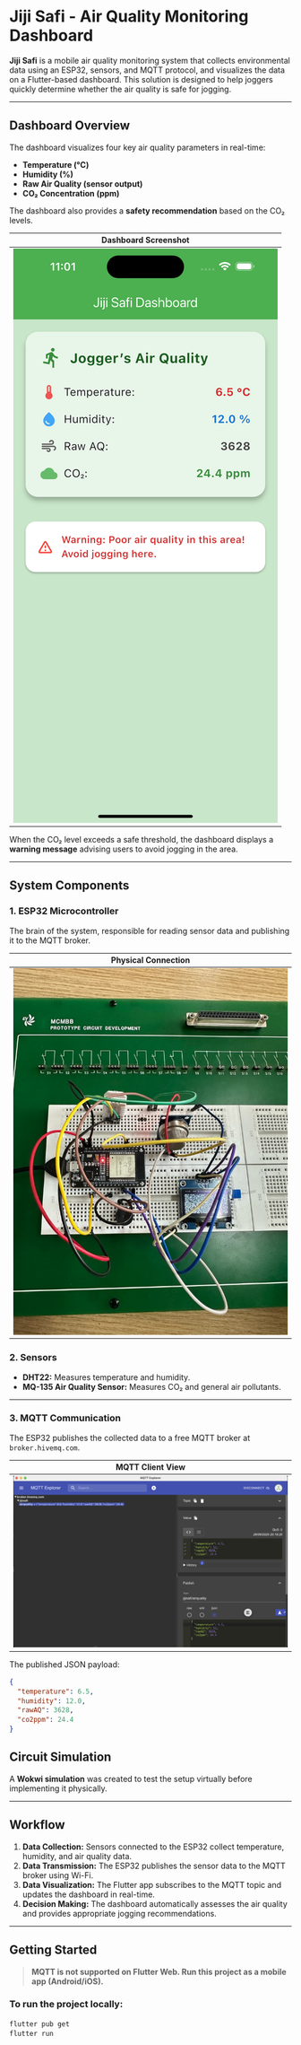 # Jiji Safi - Air Quality Monitoring Dashboard

**Jiji Safi** is a mobile air quality monitoring system that collects environmental data using an ESP32, sensors, and MQTT protocol, and visualizes the data on a Flutter-based dashboard. This solution is designed to help joggers quickly determine whether the air quality is safe for jogging.

---

## Dashboard Overview

The dashboard visualizes four key air quality parameters in real-time:
- **Temperature (°C)**
- **Humidity (%)**
- **Raw Air Quality (sensor output)**
- **CO₂ Concentration (ppm)**

The dashboard also provides a **safety recommendation** based on the CO₂ levels.

| Dashboard Screenshot |
|----------------------|
| ![Dashboard](./screenshots/Dashboard.png) |

When the CO₂ level exceeds a safe threshold, the dashboard displays a **warning message** advising users to avoid jogging in the area.

---

## System Components

### 1. **ESP32 Microcontroller**
The brain of the system, responsible for reading sensor data and publishing it to the MQTT broker.

| Physical Connection |
|---------------------|
| ![Physical Connection](./screenshots/physical-connection.jpeg) |

### 2. **Sensors**
- **DHT22:** Measures temperature and humidity.
- **MQ-135 Air Quality Sensor:** Measures CO₂ and general air pollutants.

---

### 3. **MQTT Communication**
The ESP32 publishes the collected data to a free MQTT broker at `broker.hivemq.com`.

| MQTT Client View |
|------------------|
| ![MQTT View](./screenshots/mqtt.png) |

The published JSON payload:
```json
{
  "temperature": 6.5,
  "humidity": 12.0,
  "rawAQ": 3628,
  "co2ppm": 24.4
}
```
## Circuit Simulation

A **Wokwi simulation** was created to test the setup virtually before implementing it physically.

---

## Workflow

1. **Data Collection:** Sensors connected to the ESP32 collect temperature, humidity, and air quality data.
2. **Data Transmission:** The ESP32 publishes the sensor data to the MQTT broker using Wi-Fi.
3. **Data Visualization:** The Flutter app subscribes to the MQTT topic and updates the dashboard in real-time.
4. **Decision Making:** The dashboard automatically assesses the air quality and provides appropriate jogging recommendations.

---

## Getting Started

> **MQTT is not supported on Flutter Web. Run this project as a mobile app (Android/iOS).**

### To run the project locally:
```bash
flutter pub get
flutter run
